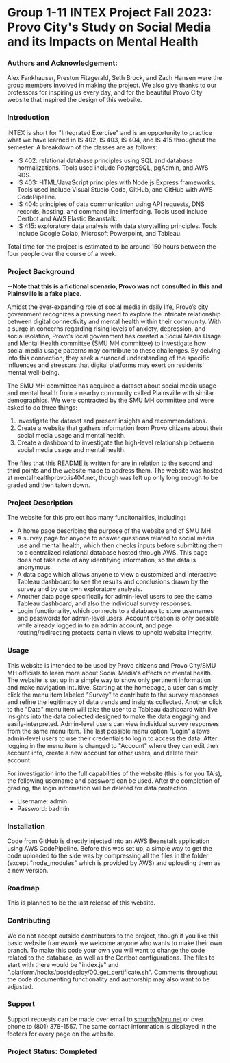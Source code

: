 # Group 1-11 INTEX Project Fall 2023: Provo City's Study on Social Media and its Impacts on Mental Health
### Authors and Acknowledgement: 
Alex Fankhauser, Preston Fitzgerald, Seth Brock, and Zach Hansen were the group members involved in making the project. We also give thanks to our professors for inspiring us every day, and for the beautiful Provo City website that inspired the design of this website.

### Introduction
INTEX is short for "Integrated Exercise" and is an opportunity to practice what we have learned in IS 402, IS 403, IS 404, and IS 415 throughout the semester. A breakdown of the classes are as follows:

- IS 402: relational database principles using SQL and database normalizations. Tools used include PostgreSQL, pgAdmin, and AWS RDS.
- IS 403: HTML/JavaScript principles with Node.js Express frameworks. Tools used include Visual Studio Code, GitHub, and GitHub with AWS CodePipeline.
- IS 404: principles of data communication using API requests, DNS records, hosting, and command line interfacing. Tools used include Certbot and AWS Elastic Beanstalk.
- IS 415: exploratory data analysis with data storytelling principles. Tools include Google Colab, Microsoft Powerpoint, and Tableau.

Total time for the project is estimated to be around 150 hours between the four people over the course of a week.

### Project Background
**--Note that this is a fictional scenario, Provo was not consulted in this and Plainsville is a fake place.**

Amidst the ever-expanding role of social media in daily life, Provo’s city government recognizes a pressing need to explore the intricate relationship between digital connectivity and mental health within their community. With a surge in concerns regarding rising levels of anxiety, depression, and social isolation, Provo’s local government has created a Social Media Usage and Mental Health committee (SMU MH committee) to investigate how social media usage patterns may contribute to these challenges. By delving into this connection, they seek a nuanced understanding of the specific influences and stressors that digital platforms may exert on residents' mental well-being.

The SMU MH committee has acquired a dataset about social media usage and mental health from a nearby community called Plainsville with similar demographics. We were contracted by the SMU MH committee and were asked to do three things:

1. Investigate the dataset and present insights and recommendations.
2. Create a website that gathers information from Provo citizens about their social media usage and mental health.
3. Create a dashboard to investigate the high-level relationship between social media usage and mental health.

The files that this README is written for are in relation to the second and third points and the website made to address them. The website was hosted at mentalhealthprovo.is404.net, though was left up only long enough to be graded and then taken down.

### Project Description
The website for this project has many funcitonalities, including:
- A home page describing the purpose of the website and of SMU MH
- A survey page for anyone to answer questions related to social media use and mental health, which then checks inputs before submitting them to a centralized relational database hosted through AWS. This page does not take note of any identifying information, so the data is anonymous.
- A data page which allows anyone to view a customized and interactive Tableau dashboard to see the results and conclusions drawn by the survey and by our own exploratory analysis.
- Another data page specifically for admin-level users to see the same Tableau dashboard, and also the individual survey responses.
- Login functionality, which connects to a database to store usernames and passwords for admin-level users. Account creation is only possible while already logged in to an admin account, and page routing/redirecting protects certain views to uphold website integrity.

### Usage
This website is intended to be used by Provo citizens and Provo City/SMU MH officials to learn more about Social Media's effects on mental health. The website is set up in a simple way to show only pertinent information and make navigation intuitive. Starting at the homepage, a user can simply click the menu item labeled "Survey" to contribute to the survey responses and refine the legitimacy of data trends and insights collected. Another click to the "Data" menu item will take the user to a Tableau dashboard with live insights into the data collected designed to make the data engaging and easily-interpreted. Admin-level users can view individual survey responses from the same menu item. The last possible menu option "Login" allows admin-level users to use their credentials to login to access the data. After logging in the menu item is changed to "Account" where they can edit their account info, create a new account for other users, and delete their account.

For investigation into the full capabilities of the website (this is for you TA's), the following username and password can be used. After the completion of grading, the login information will be deleted for data protection.

- Username: admin
- Password: badmin

### Installation
Code from GitHub is directly injected into an AWS Beanstalk application using AWS CodePipeline. Before this was set up, a simple way to get the code uploaded to the side was by compressing all the files in the folder (except "node_modules" which is provided by AWS) and uploading them as a new version.

### Roadmap
This is planned to be the last release of this website.

### Contributing
We do not accept outside contributors to the project, though if you like this basic website framework we welcome anyone who wants to make their own branch. To make this code your own you will want to change the code related to the database, as well as the Certbot configurations. The files to start with there would be "index.js" and ".platform/hooks/postdeploy/00_get_certificate.sh". Comments throughout the code documenting functionality and authorship may also want to be adjusted.

### Support
Support requests can be made over email to smumh@byu.net or over phone to (801) 378-1557. The same contact information is displayed in the footers for every page on the website.

### Project Status: Completed
